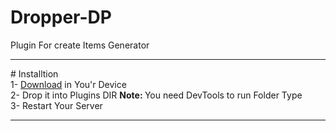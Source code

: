 # Dropper-DP
Plugin For create Items Generator
<hr>
# Installtion <br>
1- <a href="poggit.pmmp.io/ci/Ky75/Dropper-DP">Download</a> in You'r Device<br>
2- Drop it into Plugins DIR <Phar/Folder> <b>Note: </b>You need DevTools to run Folder Type<br>
3- Restart Your Server
<hr>
